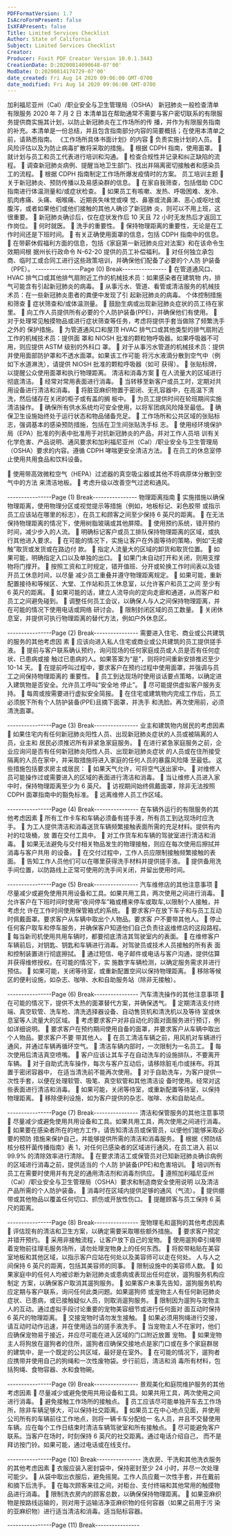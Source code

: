 ```yaml
---
PDFFormatVersion: 1.7
IsAcroFormPresent: false
IsXFAPresent: false
Title: Limited Services Checklist
Author: State of California
Subject: Limited Services Checklist
Creator: 
Producer: Foxit PDF Creator Version 10.0.1.3443
CreationDate: D:20200814090648-07'00'
ModDate: D:20200814174729-07'00'
date_created: Fri Aug 14 2020 09:06:00 GMT-0700
date_modified: Fri Aug 14 2020 09:06:00 GMT-0700
---
```

加利福尼亚州（Cal）/职业安全与卫生管理局（OSHA） 
新冠肺炎一般检查清单 
有限服务 
2020 年 7 月 2 日 
本清单旨在帮助通常不需要与客户密切联系的有限服务提供商实施其计划，以防止新冠肺炎在工作场所的传
播，并作为有限服务指南的补充。本清单是一份总结，并且包含指南部分内容的简要概括；在使用本清单之
前，请熟悉指南。 
《工作场所具体书面计划》的内容 
 负责实施计划的人员。 
 风险评估以及为防止病毒扩散将采取的措施。 
 根据 CDPH 指南，使用面罩。 
 就计划与员工和员工代表进行培训和沟通。 
 检查合规性并记录和纠正缺陷的流程。 
 调查新冠肺炎病例、提醒当地卫生部门、找出并隔离密切接触者和感染员工的流程。 
 根据 CDPH 指南制定工作场所爆发疫情时的方案。 
员工培训主题 
 关于新冠肺炎、预防传播以及易感染群的信息。 
 在家自我筛查，包括借助 CDC 指南进行体温测量和/或症状检查。 
 如果员工有咳嗽、发热、呼吸困难、发冷、肌肉疼痛、头痛、咽喉痛、近期丧失味觉或嗅
觉、鼻塞或流鼻涕、恶心或呕吐或腹泻，或者如果他们或他们接触的其他人确诊了新冠肺
炎，则可以不用上班，这很重要。 
 新冠肺炎确诊后，仅在症状发作后 10 天且 72 小时无发热后才返回工作岗位。 
 何时就医。 
 洗手的重要性。 
 保持物理距离的重要性，无论是在工作时间还是下班时间。 
 有关正确使用面罩的信息，包括 CDPH 指南中的信息。 
 在带薪休假福利方面的信息，包括《家庭第一新冠肺炎应对法案》和在该命令生效期间根
据州长行政命令 N-62-20 提供的员工补偿福利。 
 对任何独立承包商、临时工或合同工进行这些政策培训，并确保他们配备了必要的个人防
护装备（PPE）。 
----------------Page (0) Break----------------
 在管道通风口、HVAC 排气口或其他排气扇附近工作的机械技术员：如果感染者在建筑物
内，排气可能含有引起新冠肺炎的病毒。 
 从事污水、管道、看管或清洁服务的机械技术员：在一些新冠肺炎患者的粪便中发现了引
起新冠肺炎的病毒。 
个体控制措施和筛查 
 症状筛查和/或体温测量。 
 鼓励生病或出现新冠肺炎症状的员工待在家里。 
 向工作人员提供所有必要的个人防护装备(PPE)，并确保他们有使用。 
 对于处理常见触摸物品或进行症状筛查等任务，考虑将提供手套当做除了频繁洗手之外的
保护措施。 
 为管道通风口和屋顶 HVAC 排气口或其他类型的排气扇附近工作的机械技术员：提供面
罩和 NIOSH 批准的颗粒物呼吸器。如果呼吸器不可用，则应提供 ASTM 级别的外科口
罩。 
 对于从事污水管道的机械技术员：提供并使用面部防护罩和不透水面罩。如果该工作可能
将污水液滴分散到空气中（例如下水道淋洗），请提供 NIOSH 批准的颗粒呼吸器（如可
获得）。 
 张贴标牌，以提醒公众使用面罩和执行物理距离。 
清洁和消毒方案 
 在人流量大的区域进行彻底清洁。 
 经常对常用表面进行消毒。 
 当转移至新客户或员工时，定期对共用设备进行清洁和消毒。 
 将脏亚麻织物置于密闭、无孔容器中，在高温下清洗，然后储存在关闭的柜子或有盖的搁
板中。 
 为员工提供时间在轮班期间实施清洁操作。 
 确保所有供水系统均可安全使用，以将军团病风险降至最低。 
 确保卫生设施始终处于运行状态和物品储备充足。 
 工作场所和公共区域的张贴标志，强调基本的感染预防措施，包括在卫生间张贴洗手标
志。 
 使用经环境保护局（EPA）批准的列表中批准用于对抗新冠肺炎的产品，并对工作人员培
训有关化学危害、产品说明、通风要求和加利福尼亚州（Cal）/职业安全与卫生管理局
（OSHA）要求的内容。遵循 CDPH 哮喘更安全清洁方法。 
 在员工的休息室停止使用共用食品和饮料设备。 
 
 使用带高效微粒空气（HEPA）过滤器的真空吸尘器或其他不将病原体分散到空气中的方法
来清洁地板。 
 考虑升级以改善空气过滤和通风。 
 
----------------Page (1) Break----------------
物理距离指南 
 实施措施以确保物理距离，使用物理分区或视觉提示等措施（例如，地板标记、彩色胶带
或指示员工应该站在哪里的标志），在员工和顾客之间至少保持 6 英尺的距离。 
 在无法保持物理距离的情况下，使用树脂玻璃或其他屏障。 
 使用预约系统，错开预约时间，减少步入的人流。 
 明确标记客户或员工排队保持物理距离的区域，或执行其他进入要求。 
 在可能的情况下，实施让客户在外面等待的策略，例如“无接触”取货或发货或在路边付
款。 
 指定人流量大的区域的卸货和取货位置。 
 如果可能，明确指定入口以及单独的出口。 
 如果门未自动打开和关闭，则用支撑物将门撑开。 
 按照工资和工时规定，错开值班、分开或轮换工作时间表以及错开员工休息时间，以尽量
减少员工重叠并遵守物理距离规定。 
 如果可能，重新配置接待和等候区、大堂、工作站和员工休息室，以允许客户和员工之间
至少有 6 英尺的距离。 
 如果可能的话，建立人流导向的定向走廊和通道，从而客户和员工之间避免碰到。 
 调整任何员工会议，以确保人与人之间保持物理距离，并在可能的情况下使用电话或网络
研讨会。 
 限制封闭区域的员工数量。 
 关闭休息室，并提供可执行物理距离的替代方法，例如户外休息区。 
  
----------------Page (2) Break----------------
需要进入住宅、商业或公共建筑的服务的其他考虑因
素 
 应该向进入私人住宅或商业或公共建筑的员工提供搓手液。 
 提前与客户联系确认预约，询问现场的任何家庭成员或人员是否有任何症状、已患病或接
触过已患病的人。如果答案为“是”，则将时间重新安排推迟至少 10-14 天。 
 在提前呼叫过程中，要求客户在预约过程中使用面罩，并强调与员工之间保持物理距离的
重要性。 
 员工到达现场时使用谈话要点策略，以确定进入建筑物是否安全。允许员工呼叫“安全地
停止”。 
 尽可能提供虚拟客户服务支持。 
 每周或按需要进行虚拟安全简报。 
 在住宅或建筑物内完成工作后，员工必须脱下所有个人防护装备(PPE)且摘下面罩，并洗手
和洗脸。再次使用前，必须清洗面罩。 
  
----------------Page (3) Break----------------
业主和建筑物内居民的考虑因素 
 如果住宅内有任何新冠肺炎阳性人员、出现新冠肺炎症状的人员或被隔离的人员，业主和
居民必须推迟所有非紧急家庭服务。 
 在进行紧急家庭服务之前，企业应询问是否有任何新冠肺炎阳性人员、出现新冠肺炎症状
的人员或在住所接受隔离的人员在家中，并采取措施将进入家庭的任何人员的暴露风险降
至最低。 
这些措施包括要求房主或居民： 
 如果天气允许，可将空气送出家中。 
 对维修人员可能操作过或需要进入的区域的表面进行清洁和消毒。 
 当让维修人员进入家中时，保持物理距离至少为 6 英尺。 
 访视期间始终佩戴面罩，除非无法按照 CDPH 面罩指南中的豁免标准。 
 远离维修人员工作区域。 
  
----------------Page (4) Break----------------
在车辆外运行的有限服务的其他考虑因素 
 所有工作卡车和车辆必须备有搓手液，所有员工到达现场时应洗手。 
 为工人提供清洁和消毒送货车辆频繁接触表面所需的充足材料。提供有内衬的垃圾桶，放
置在交付工具中。 
 对工作货车和车辆的驾驶室进行清洁和消毒。 
 如果无法避免与交付相关物品发生的物理接触，则应在每次使用后擦拭并消毒与客户共用
的设备。 
 在交付过程中，工作人员应限制接触频繁接触的表面。 
 告知工作人员他们可以在哪里获得洗手材料并提供搓手液。 
 提供备用洗手间位置，以防路线上正常可使用的洗手间关闭，并留出使用时间。 
  
----------------Page (5) Break----------------
汽车维修店的其他注意事项 
 尽量减少或避免使用共用设备和工具。如果共用工具，两次使用之间进行消毒。 
 允许客户在下班时间时使用“夜间停车”箱或槽来停车或取车,以限制个人接触，并考虑允
许在工作时间使用保管箱式的系统。 
 要求客户在放下车子和与员工互动时佩戴面罩。要求客户从车辆中取出个人物品。要求客
户不要带其他人。 
 停止任何客户取车和停车服务，并确保客户知道他们自己负责往返维修店的这段路程。 
 每当新司机使用共用车辆时，都要彻底清洁其驾驶室内的表面。 
 在维修客户车辆前后，对钥匙、钥匙和车辆进行消毒。对驾驶员或技术人员接触的所有表
面和控制装置进行彻底擦拭。 
 通过短信、电子邮件或电话与客户沟通，提供估算并获得维修授权。在可能的情况下，实
施数字车辆检测，以确定服务需求并进行预估。 
 如果可能，关闭等待室，或重新配置空间以保持物理距离。 
 移除等候区的便利设施，如杂志、咖啡、水和自助服务站（除非无接触）。 
  
----------------Page (6) Break----------------
汽车清洗操作的其他注意事项 
 在可能的情况下，提供不太热的面罩替代方案，并确保透气。 
 定期清洁支付终端、真空软管、洗车枪、清洗选择器设备、自动售货机和清洗机以及等待
室或休息室等人流量大的区域。 
 考虑要求客户对非自动化的面对面服务进行预订，例如详细说明。 
 要求客户在预约期间使用自备的面罩，并要求客户从车辆中取出个人物品。要求客户不要
带其他人。 
 在员工清洁车辆之前，用风机对车辆进行通风，并通过车辆再循环空气。 
 清洁车辆内部时，一次限制为一名员工。 
 每次使用后清洁真空喷嘴。 
 客户应该让其车子在自动洗车的设施排队，不要离开车辆。 
 对于自助式洗车操作，每次与客户互动后，请移除脏毛巾或抹布。将其置于密闭容器中，
在适当清洗前不能再次使用。 
 对于自助洗车，为客户提供一次性手套，以便在处理软管、吸笔、真空软管和其他清洁设
备时使用。经常对这些表面进行清洁和消毒。 
 如果可能，关闭等待室，或重新配置等待室，以保持物理距离。 
 移除便利设施，如为客户提供的杂志、咖啡、水和自助站点。 
  
----------------Page (7) Break----------------
清洁和保管服务的其他注意事项 
 尽量减少或避免使用共用设备和工具。如果共用工具，两次使用之间进行消毒。 
 如果要在感染者所在的地方工作，请告知清洁员或保管员，以便他们能够采取必要的预防
措施来保护自己，并能够提供所需的清洁和消毒服务。 
 根据《预防结核分枝杆菌传播指南》表 1，对任何已感染者的区域进行通风，在员工进入
前以 99.9% 的清除效率进行清除。 
 在要求清洁工或保管员对已知新冠肺炎确诊病例的区域进行消毒之前，提供适当的 个人防
护装备(PPE)和危害培训。 
 培训所有员工在需要时使用并有充足的通用清洁剂和消毒剂供应。 
 遵照加利福尼亚州（Cal）/职业安全与卫生管理局（OSHA）要求和制造商安全使用说明
以及清洁产品所需的个人防护装备。 
 消毒时在区域内提供足够的通风（气流）。 
 提供绷带或其他物品以覆盖任何切口、抓伤或开放性伤口。 
 提醒顾客与员工保持 6 英尺的距离。 
  
----------------Page (8) Break----------------
宠物理毛和遛狗的其他考虑因素 
 评估现有的清洁和卫生方案，以确定需要采取哪些额外措施。 
 要求客户预定并错开预约。 
 采用非接触流程，让客户放下自己的宠物。 
 使用遛狗牵引绳带着宠物前往理毛服务场所，请勿处理宠物身上的任何东西。 
 将胶带粘贴在美容室地板和其他区域，以指示客户应站在何处以及美容师可以走在何处。
人与人之间保持 6 英尺的距离，包括其美容师的同事。 
 限制设施中的美容师人数。 
 如果家庭中的任何人均被诊断为新冠肺炎或患病或表现出任何症状，遛狗服务机构应制定
方案，以确保客户取消其遛狗服务。 
 如果客户未事先告知，遛狗服务机构应定期与客户联系，询问任何此类问题。如果遛狗师
或宠物主人有任何新冠肺炎症状、已患病，或已接触疑似人员，则取消遛狗服务。 
 限制因为遛狗与宠物主人的互动。通过虚拟手段讨论重要的宠物美容细节或进行任何面对
面互动时保持 6 英尺的物理距离。 
 交接宠物时请勿发生接触。 
 如果必须用狗绳进行交接，请互动时动作迅速，并在使用适当的搓手液洗手。 
 当宠物主人不在家时，他们应确保宠物易于接近，并应尽可能在进入区域的门口附近放置
宠物。 
 如果宠物主人将狗放在遛狗者的住所，遛狗者应确保交接地点是家门口或在多个家庭群居
的建筑中，是一个既定的公共区域，最好是在室外。 
 在可能的情况下，遛狗者应携带并使用自己的狗绳和一次性废物袋。步行前后，清洁和消
毒所有材料，包括狗绳、食物容器、水和食物碗。 
  
----------------Page (9) Break----------------
景观美化和庭院维护服务的其他考虑因素 
 尽量减少或避免使用共用设备和工具。如果共用工具，两次使用之间进行消毒。 
 避免接触工作场所的接触点。 
 员工应该尽可能单独开车去工作场所，除非车辆足够大，可以保持社交距离。 
 如果员工在中心地点见面，并使用公司所有的车辆前往工作地点，则将一辆卡车分配给一
名人员，并且不交替使用车辆。应在每个工作日结束时清洁车辆驾驶室和所有接触点。 
 尽可能避免客户联系。当客户在场时，时刻保持 6 英尺的社交距离。通过电话介绍自己，
而不是拜访按门铃。如果可能，通过电话或在线支付。 
  
----------------Page (10) Break----------------
洗衣房、干洗和其他洗衣服务的其他考虑因素 
 衣服应装入密封袋中，保持密封至少 24 小时，并尽一次处理可能少。 
 从袋中取出衣服后，避免摇晃。工作人员应戴一次性手套，并在戴前和摘下后洗手。 
 在每次顾客来往之间，对柜台、支付终端和其他常用的触摸物品进行消毒。 
 限制洗衣房内的顾客总数，以确保保持物理距离。 
 如果亚麻织物是按路线运输的，则对用于运输洁净亚麻织物的任何容器（如果之前用于污
染的亚麻织物）进行适当清洁和消毒。适当贴标容器。 
 
----------------Page (11) Break----------------
